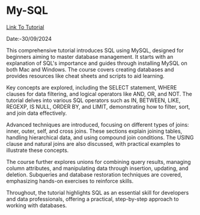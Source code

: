 # My-SQL

<a href = "https://www.youtube.com/watch?v=7S_tz1z_5bA"> Link To Tutorial </a>
<br>

Date:-30/09/2024 
<br>


This comprehensive tutorial introduces SQL using MySQL, designed for beginners aiming to master database management. It starts with an explanation of SQL's importance and guides through installing MySQL on both Mac and Windows. The course covers creating databases and provides resources like cheat sheets and scripts to aid learning.

Key concepts are explored, including the SELECT statement, WHERE clauses for data filtering, and logical operators like AND, OR, and NOT. The tutorial delves into various SQL operators such as IN, BETWEEN, LIKE, REGEXP, IS NULL, ORDER BY, and LIMIT, demonstrating how to filter, sort, and join data effectively.

Advanced techniques are introduced, focusing on different types of joins: inner, outer, self, and cross joins. These sections explain joining tables, handling hierarchical data, and using compound join conditions. The USING clause and natural joins are also discussed, with practical examples to illustrate these concepts.

The course further explores unions for combining query results, managing column attributes, and manipulating data through insertion, updating, and deletion. Subqueries and database restoration techniques are covered, emphasizing hands-on exercises to reinforce skills.

Throughout, the tutorial highlights SQL as an essential skill for developers and data professionals, offering a practical, step-by-step approach to working with databases.